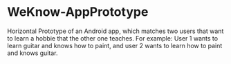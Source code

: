 # WeKnow-AppPrototype

Horizontal Prototype of an Android app, which matches two users that want to learn a hobbie that the other one teaches. For example: User 1 wants to learn guitar and knows how to paint, and user 2 wants to learn how to paint and knows guitar.
